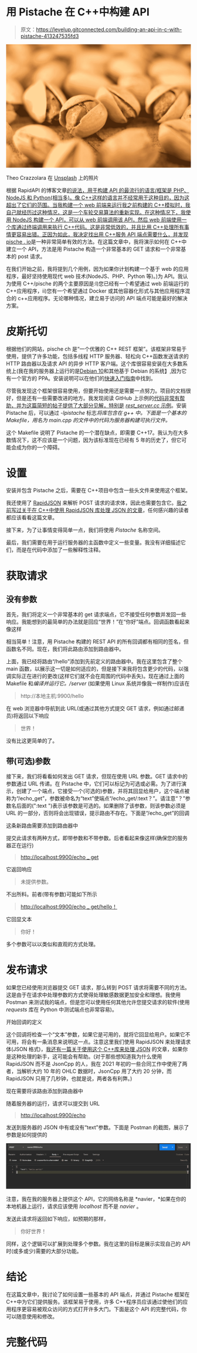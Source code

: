 # 用 Pistache 在 C++中构建 API

> 原文：<https://levelup.gitconnected.com/building-an-api-in-c-with-pistache-413247535fd3>

![](img/8ca576ef27435878f396b6c6ac853294.png)

Theo Crazzolara 在 [Unsplash](https://unsplash.com?utm_source=medium&utm_medium=referral) 上的照片

根据 RapidAPI 的博客文章[的说法，用于构建 API 的最流行的语言/框架是 PHP、NodeJS 和 Python(相当多)。像 C++这样的语言并不经常用于这种目的，因为这超出了它们的范围。当我构建一个 web 前端来运行我之前构建的 C++模拟时，我自己就经历过这种情况，这是一个车轮交易算法的重新实现。在这种情况下，我使用 NodeJS 构建一个 API，可以从 web 前端调用该 API，然后 web 前端使用一个库通过终端调用来执行 C++代码。这是非常低效的，并且比用 C++处理所有事情更容易出错。正因为如此，我决定找出用 C++服务 API 端点需要什么，并发现](https://rapidapi.com/blog/programming-languages/)[pische . io](http://pistache.io/)是一种非常简单有效的方法。在这篇文章中，我将演示如何在 C++中建立一个 API，方法是用 Pistache 构造一个非常基本的 GET 请求和一个非常基本的 post 请求。

在我们开始之前，我将提到几个用例，因为如果你计划构建一个基于 web 的应用程序，最好坚持使用现代 web 技术(NodeJS、PHP、Python 等)。)为 API。我认为使用 C++/pische 的两个主要原因是:I)您已经有一个希望通过 web 前端运行的 C++应用程序，ii)您有一个希望通过 Docker 或其他容器化形式与其他应用程序混合的 c++应用程序。无论哪种情况，建立易于访问的 API 端点可能是最好的解决方案。

# 皮斯托切

根据他们的网站，pische ch 是“一个优雅的 C++ REST 框架”。该框架非常易于使用，提供了许多功能，包括多线程 HTTP 服务器、轻松向 C++函数发送请求的 HTTP 路由器以及请求 API 的异步 HTTP 客户端。这个库很容易安装在大多数系统上(我在我的服务器上运行的是[Debian 10](https://medium.com/swlh/building-an-affordable-home-server-with-old-server-hardware-600-4670f685ad45)和其他基于 Debian 的系统】,因为它有一个官方的 PPA。安装说明可以在他们的[快速入门指南](http://pistache.io/docs/)中找到。

尽管我发现这个框架很容易使用，但要开始使用还是需要一点努力。项目的文档很好，但是还有一些需要改进的地方。我发现阅读 GitHub 上示例的[代码非常有帮助，并为这篇简短的帖子提供了大部分见解，特别是](https://github.com/pistacheio/pistache/tree/master/examples) [*rest_server.cc* 示例](https://github.com/pistacheio/pistache/blob/master/examples/rest_server.cc)。安装 Pistache 后，可以通过 *-lpistache* 标志*将库包含在 *g++* 中。下面是一个基本的 Makefile，用名为 *main.cpp* 的文件中的代码为服务器构建可执行文件。*

这个 Makefile 说明了 Pistache 的一个潜在缺点，即需要 C++17。我认为在大多数情况下，这不应该是一个问题，因为该标准现在已经有 5 年的历史了，但它可能会成为你的一个障碍。

# 设置

安装并包含 Pistache 之后，需要在 C++项目中包含一些头文件来使用这个框架。

我还使用了 [RapidJSON](https://rapidjson.org/) 来解析 POST 请求的请求体，因此也需要包含它。[我之前写过关于在 C++中使用 RapidJSON 库处理 JSON 的文章](/parsing-json-in-c-with-rapidjson-6d6d3e505e12)，任何感兴趣的读者都应该看看这篇文章。

接下来，为了让事情变得简单一点，我们将使用 *Pistache* 名称空间。

最后，我们需要在用于运行服务器的主函数中定义一些变量。我没有详细描述它们，而是在代码中添加了一些解释性注释。

# 获取请求

## 没有参数

首先，我们将定义一个非常基本的 get 请求端点，它不接受任何参数并发回一些响应。我能想到的最简单的办法就是回应“世界！”在“你好”端点。回调函数看起来像这样

相当简单！注意，用 Pistache 构建的 REST API 的所有回调都有相同的签名，但函数名不同。现在，我们将此路由添加到路由器中。

上面，我已经将路由“/hello”添加到先前定义的路由器中。我在这里包含了整个 main 函数，以展示这一切是如何适应的，但是接下来我将包含更少的代码，以强调实际正在进行的更改(这样它们就不会在周围的代码中丢失)。现在通过上面的 Makefile 和*编译并运行它。/server* (如果使用 Linux 系统并像我一样制作)应该在

> http://本地主机:9900/hello

在 web 浏览器中导航到此 URL(或通过其他方式提交 GET 请求，例如通过邮递员)将返回以下响应

> 世界！

没有比这更简单的了。

## 带(可选)参数

接下来，我们将看看如何发出 GET 请求，但现在使用 URL 参数。GET 请求中的参数通过 URL 传递。在 Pistache 中，它们可以标记为可选或必需。为了进行演示，创建了一个端点，它接受一个(可选的)参数，并将其回显给用户，这个端点被称为“/echo_get”，参数被命名为“text”使端点“/echo_get/:text？”。请注意“？”参数名后面的(":text ")表示该参数是可选的。如果删除了该参数，则该参数必须是 URL 的一部分，否则将会出现错误，提示路由不存在。下面是“/echo_get”的回调

这条新路由需要添加到路由器中

提交此请求有两种方式，即带参数和不带参数。后者看起来像这样(确保您的服务器正在运行)

> [http://localhost:9900/echo _ get](http://localhost:9900/echo_get)

它返回响应

> 未提供参数。

不出所料。前者(带有参数)可能如下所示

> [http://localhost:9900/echo _ get/hello！](http://localhost:9900/echo_get/hello!)

它回显文本

> 你好！

多个参数可以以类似和直观的方式处理。

# 发布请求

如果您已经使用浏览器提交 GET 请求，那么转到 POST 请求将需要不同的方法。这是由于在请求中处理参数的方式使得处理敏感数据更加安全和理想。我使用 Postman 来测试我的端点，但是您可以使用任何其他允许您提交请求的软件(使用 *requests* 库在 Python 中测试端点也非常容易)。

开始回调的定义

这个回调将检查一个“文本”参数，如果它是可用的，就将它回显给用户。如果它不可用，将会有一条消息来说明这一点。注意这里我们使用 RapidJSON 来处理请求体(JSON 格式)，[我还有一篇关于使用这个 C++库来处理 JSON](/parsing-json-in-c-with-rapidjson-6d6d3e505e12) 的文章，如果你是这种处理的新手，这可能会有帮助。(对于那些想知道我为什么使用 RapidJSON 而不是 JsonCpp 的人，我在 2021 年初的一些合同工作中使用了两者，当解析大约 10 年的 OHLC 数据时，JsonCpp 用了大约 20 分钟，而 RapidJSON 只用了几秒钟，也就是说，两者各有利弊。)

现在需要将该路由添加到路由器中

随着服务器的运行，请求可以提交到 URL

> [http://localhost:9900/echo](http://localhost:9900/echo)

发送到服务器的 JSON 中有或没有“text”参数。下面是 Postman 的截图，展示了参数是如何提供的

![](img/e81d5e33102382e27e0d7b4efbdb73a7.png)

注意，我在我的服务器上提供这个 API，它的网络名称是 *navier，*如果在你的本地机器上运行，请求应该使用 *localhost* 而不是 *navier* 。

发送此请求将返回如下响应，如预期的那样，

> 你好世界！

同样，这个逻辑可以扩展到处理多个参数。我在这里的目标是展示实现自己的 API 时(或多或少)需要的大部分功能。

# 结论

在这篇文章中，我讨论了如何设置一些基本的 API 端点，并通过 Pistache 框架在 C++中为它们提供服务。该框架易于使用，许多 C++程序员应该通过使他们的应用程序更容易被观众访问的方式打开许多大门。下面是这个 API 的完整代码，你可以随意使用和修改。

# 完整代码